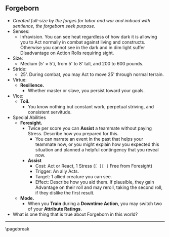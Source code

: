 ## Forgeborn

* *Created full-size by the forges for labor and war and imbued with sentience, the forgeborn seek purpose.*
* Senses:
    * Infravision. You can see heat regardless of how dark it is allowing you to Act normally in combat against living and constructs. Otherwise you cannot see in the dark and in dim light suffer Disadvantage on Action Rolls requiring sight.
* Size:
    * Medium (5' × 5'), from 5' to 8' tall, and 200 to 600 pounds.
* Stride:
    * 25'. During combat, you may Act to move 25' through normal terrain.
* Virtue:
    * **Resilience.**
        * Whether master or slave, you persist toward your goals.
* Vice:
    * **Toil.**
        * You know nothing but constant work, perpetual striving, and consistent servitude.
* Special Abilities
    * **Foresight.**
        * Twice per score you can **Assist** a teammate without paying Stress. Describe how you prepared for this.
            * You can narrate an event in the past that helps your teammate now, or you might explain how you expected this situation and planned a helpful contingency that you reveal now.
        * **Assist**
            * Cost: Act or React, 1 Stress (`[ ][ ]` Free from Foresight)
            * Trigger: An ally Acts.
            * Target: 1 allied creature you can see.
            * Effect: Describe how you aid them. If plausible, they gain Advantage on their roll and may reroll, taking the second roll, if they dislike the first result.
    * **Mode.**
        * When you **Train** during a **Downtime Action**, you may switch two of your **Attribute Ratings**.
* What is one thing that is true about Forgeborn in this world?

* * * * * * * * * * * * * * * * * * * * * * * * * * * * * * * * * * * * * * * *

\pagebreak
